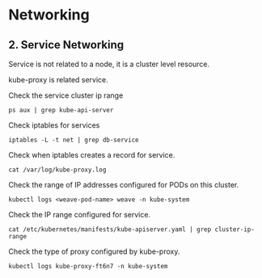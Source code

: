 # Networking

## 2. Service Networking
Service is not related to a node, it is a cluster level resource.

kube-proxy is related service.

Check the service cluster ip range
```shell script
ps aux | grep kube-api-server
```

Check iptables for services
```shell script
iptables -L -t net | grep db-service
```

Check when iptables creates a record for service.
```shell script
cat /var/log/kube-proxy.log
```

Check the range of IP addresses configured for PODs on this cluster.
```shell script
kubectl logs <weave-pod-name> weave -n kube-system
```

Check the IP range configured for service.
```shell script
cat /etc/kubernetes/manifests/kube-apiserver.yaml | grep cluster-ip-range
```

Check the type of proxy configured by kube-proxy.
```shell script
kubectl logs kube-proxy-ft6n7 -n kube-system
```